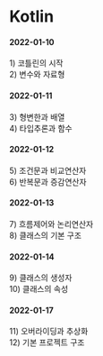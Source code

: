 # Kotlin
<h4>2022-01-10 <br/></h4>
1) 코틀린의 시작<br>
2) 변수와 자료형<br/>

<h4>2022-01-11 <br/></h4>
3) 형변한과 배열<br/>
4) 타입추론과 함수<br/>

<h4>2022-01-12 <br/></h4>
5) 조건문과 비교연산자<br/>
6) 반복문과 증감연산자<br/>

<h4>2022-01-13 <br/></h4>
7) 흐름제어와 논리연산자<br/>
8) 클래스의 기본 구조<br/>

<h4>2022-01-14 <br/></h4>
9) 클래스의 생성자<br/>
10) 클래스의 속성<br/>

<h4>2022-01-17 <br/></h4>
11) 오버라이딩과 추상화<br/>
12) 기본 프로젝트 구조<br/>
